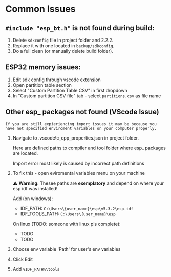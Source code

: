 # Common Issues

## ``` #include "esp_bt.h" ``` is not found during build:
1. Delete `sdkconfig` file in project folder and 2.2.2.
2. Replace it with one located in `backup/sdkconfig`.
3. Do a full clean (or manually delete build folder).

## ESP32 memory issues:
1. Edit sdk config through vscode extension 
2. Open partition table section
3. Select "Custom Partition Table CSV" in first dropdown
4. In "Custom partition CSV file" tab - select `partitions.csv` as file name 

## Other esp_ packages not found (VScode Issue)

    If you are still expieriencing import issues it may be because you have not specified enviroment variables on your computer properly.

1. Navigate to .vscode\c_cpp_properties.json in project folder.

    Here are defined paths to compiler and tool folder where esp_ packages are located.

    Import error most likely is caused by incorrect path definitions

2. To fix this - open eviromental variables menu on your machine

    ⚠️ **Warning:** Thesee paths are **exemplatory** and depend on where your esp idf was installed!
    
    Add (on windows):
    - IDF_PATH: `C:\Users\{user_name}\esp\v5.3.2\esp-idf`
    - IDF_TOOLS_PATH: `C:\Users\{user_name}\esp`

    On linux (TODO: someone with linux pls complete):
    - TODO
    - TODO

3. Choose env variable 'Path' for user's env variables
4. Click Edit
5. Add `%IDF_PATH%\tools`
